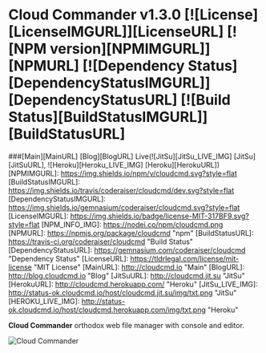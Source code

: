 Cloud Commander v1.3.0 [![License][LicenseIMGURL]][LicenseURL] [![NPM version][NPMIMGURL]][NPMURL] [![Dependency Status][DependencyStatusIMGURL]][DependencyStatusURL] [![Build Status][BuildStatusIMGURL]][BuildStatusURL]
===============
###[Main][MainURL] [Blog][BlogURL] Live(![JitSu][JitSu_LIVE_IMG] [JitSu][JitSuURL], ![Heroku][Heroku_LIVE_IMG] [Heroku][HerokuURL])
[NPMIMGURL]:                https://img.shields.io/npm/v/cloudcmd.svg?style=flat
[BuildStatusIMGURL]:        https://img.shields.io/travis/coderaiser/cloudcmd/dev.svg?style=flat
[DependencyStatusIMGURL]:   https://img.shields.io/gemnasium/coderaiser/cloudcmd.svg?style=flat
[LicenseIMGURL]:            https://img.shields.io/badge/license-MIT-317BF9.svg?style=flat
[NPM_INFO_IMG]:             https://nodei.co/npm/cloudcmd.png
[NPMURL]:                   https://npmjs.org/package/cloudcmd "npm"
[BuildStatusURL]:           https://travis-ci.org/coderaiser/cloudcmd  "Build Status"
[DependencyStatusURL]:      https://gemnasium.com/coderaiser/cloudcmd "Dependency Status"
[LicenseURL]:               https://tldrlegal.com/license/mit-license "MIT License"
[MainURL]:                  http://cloudcmd.io "Main"
[BlogURL]:                  http://blog.cloudcmd.io "Blog"
[JitSuURL]:                 http://cloudcmd.jit.su "JitSu"
[HerokuURL]:                http://cloudcmd.herokuapp.com/ "Heroku"
[JitSu_LIVE_IMG]:           http://status-ok.cloudcmd.io/host/cloudcmd.jit.su/img/txt.png "JitSu"
[HEROKU_LIVE_IMG]:          http://status-ok.cloudcmd.io/host/cloudcmd.herokuapp.com/img/txt.png "Heroku"

**Cloud Commander** orthodox web file manager with console and editor.

![Cloud Commander](http://cloudcmd.io/img/logo/cloudcmd.png "Cloud Commander")
